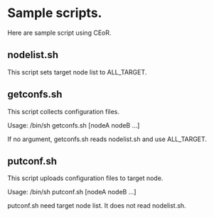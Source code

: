 # Sample scripts.

Here are sample script using CEoR.

## nodelist.sh
This script sets target node list to ALL_TARGET.

## getconfs.sh
This script collects configuration files.

Usage: /bin/sh getconfs.sh [nodeA nodeB ...]

If no argument, getconfs.sh reads nodelist.sh and use ALL_TARGET.

## putconf.sh
This script uploads configuration files to target node.

Usage: /bin/sh putconf.sh [nodeA nodeB ...]

putconf.sh need target node list. It does not read nodelist.sh.
